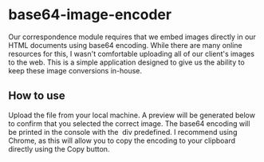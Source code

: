 # base64-image-encoder

Our correspondence module requires that we embed images directly in our HTML documents using base64 encoding. While there are many online resources for this, I wasn't comfortable uploading all of our client's images to the web. This is a simple application designed to give us the ability to keep these image conversions in-house.

## How to use

Upload the file from your local machine. A preview will be generated below to confirm that you selected the correct image. The base64 encoding will be printed in the console with the <img> div predefined. I recommend using Chrome, as this will allow you to copy the encoding to your clipboard directly using the Copy button.

